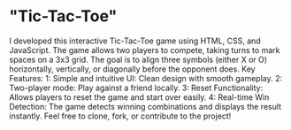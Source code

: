 # "Tic-Tac-Toe"
I developed this interactive Tic-Tac-Toe game using HTML, CSS, and JavaScript. The game allows two players to compete, taking turns to mark spaces on a 3x3 grid. The goal is to align three symbols (either X or O) horizontally, vertically, or diagonally before the opponent does.
Key Features:
  1: Simple and intuitive UI: Clean design with smooth gameplay.
  2: Two-player mode: Play against a friend locally.
  3: Reset Functionality: Allows players to reset the game and start over easily.
  4: Real-time Win Detection: The game detects winning combinations and displays the result instantly.
           Feel free to clone, fork, or contribute to the project!
